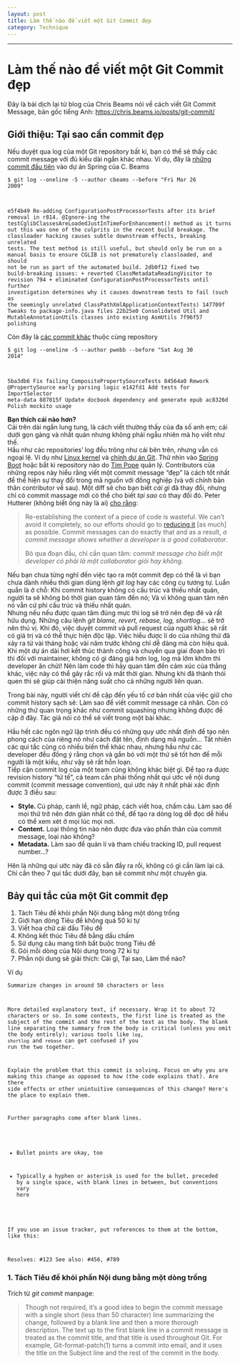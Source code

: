 ```yaml
---
layout: post
title: Làm thế nào để viết một Git Commit đẹp
category: Technique
---
```

---

# Làm thế nào để viết một Git Commit đẹp

<p>Đây là bài dịch lại từ blog của Chris Beams nói về cách viết Git Commit Message, bản gốc tiếng Anh:  <a href="https://chris.beams.io/posts/git-commit/">https://chris.beams.io/posts/git-commit/</a> </p>



<h2>Giới thiệu: Tại sao cần commit đẹp</h2>



<p>Nếu duyệt qua log của một Git repository bất kì, bạn có thể sẽ thấy các commit message với đủ kiểu dài ngắn khác nhau. Ví dụ, đây là <a rel="noreferrer noopener" aria-label="những commit đầu tiên (mở trong tab mới)" href="https://github.com/spring-projects/spring-framework/commits/e5f4b49?author=cbeams" target="_blank">những commit đầu tiên</a> vào dự án Spring của C. Beams </p>



<code>$ git log --oneline -5 --author cbeams --before "Fri Mar 26 2009"

e5f4b49 Re-adding ConfigurationPostProcessorTests after its brief removal in r814. @Ignore-ing the testCglibClassesAreLoadedJustInTimeForEnhancement() method as it turns out this was one of the culprits in the recent build breakage. The classloader hacking causes subtle downstream effects, breaking unrelated tests. The test method is still useful, but should only be run on a manual basis to ensure CGLIB is not prematurely classloaded, and should not be run as part of the automated build.
2db0f12 fixed two build-breaking issues: + reverted ClassMetadataReadingVisitor to revision 794 + eliminated ConfigurationPostProcessorTests until further investigation determines why it causes downstream tests to fail (such as the seemingly unrelated ClassPathXmlApplicationContextTests)
147709f Tweaks to package-info.java files
22b25e0 Consolidated Util and MutableAnnotationUtils classes into existing AsmUtils
7f96f57 polishing</code>

<p>Còn đây là <a rel="noreferrer noopener" aria-label="các commit khác (mở trong tab mới)" href="https://github.com/spring-projects/spring-framework/commits/5ba3db?author=philwebb" target="_blank">các commit khác</a> thuộc cùng repository </p>



<code>$ git log --oneline -5 --author pwebb --before "Sat Aug 30 2014"

5ba3db6 Fix failing CompositePropertySourceTests
84564a0 Rework @PropertySource early parsing logic
e142fd1 Add tests for ImportSelector meta-data
887815f Update docbook dependency and generate epub
ac8326d Polish mockito usage</code>



<p><strong>Bạn thích cái nào hơn?</strong><br>Cái trên dài ngắn lung tung, là cách viết thường thấy của đa số anh em; cái dưới gọn gàng và nhất quán nhưng không phải ngẫu nhiên mà họ viết như thế.<br>Hầu như các  repositories’ log đều trông như cái bên trên, nhưng vẫn có ngoại lệ. Ví dụ như&nbsp;<a href="https://github.com/torvalds/linux/commits/master">Linux kernel</a>&nbsp;và <a href="https://github.com/git/git/commits/master">chính dự án Git</a>. Thử nhìn vào <a href="https://github.com/spring-projects/spring-boot/commits/master">Spring Boot</a> hoặc bất kì repository&nbsp;nào do <a href="https://github.com/tpope/vim-pathogen/commits/master">Tim Pope</a> quản lý. Contributors của những repos này hiểu rằng viết một commit message &#8220;đẹp&#8221; là cách tốt nhất để thể hiện sự thay đổi trong mã nguồn với đồng nghiệp (và với chính bản thân contributor về sau). Một diff sẽ cho bạn biết <em>cái gì</em> đã thay đổi, nhưng chỉ có commit massage mới có thể cho biết <em>tại sao</em> có thay đổi đó.  Peter Hutterer (không biết ông này là ai)&nbsp;<a href="http://who-t.blogspot.co.at/2009/12/on-commit-messages.html">cho rằng</a>: </p>



<blockquote class="wp-block-quote"><p> Re-establishing the context of a piece of code is wasteful. We can’t avoid it completely, so our efforts should go to&nbsp;<a href="http://www.osnews.com/story/19266/WTFs_m">reducing it</a>&nbsp;[as much] as possible. Commit messages can do exactly that and as a result,&nbsp;<em>a commit message shows whether a developer is a good collaborator</em>. </p><p>Bỏ qua đoạn đầu, chỉ cần quan tâm: <em>commit message cho biết một developer có phải là một collaborator giỏi hay không.</em></p></blockquote>



<p>Nếu bạn chưa từng nghĩ đến việc tạo ra một commit đẹp có thể là vì bạn chưa dành nhiều thời gian dùng lệnh <em>git log</em> hay các công cụ tương tự. Luẩn quẩn là ở chỗ: Khi commit history không có cấu trúc và thiếu nhất quán, người ta sẽ không bỏ thời gian quan tâm đến nó; Và vì không quan tâm nên nó vẫn cứ phi cấu trúc và thiếu nhất quán.<br>Nhưng nếu nếu được quan tâm đúng mực thì log sẽ trở nên đẹp đẽ và rất hữu dụng. Những câu lệnh <em>git blame, revert, rebase, log, shortlog</em>&#8230; sẽ trở nên thú vị. Khi đó, việc duyệt commit và pull request của người khác sẽ rất có giá trị và có thể thực hiện độc lập. Việc hiểu được lí do của những thứ đã xảy ra từ vài tháng hoặc vài năm trước không chỉ dễ dàng mà còn hiệu quả.<br>Khi một dự án dài hơi kết thúc thành công và chuyển qua giai đoạn bảo trì thì đối với  maintainer, không có gì đáng giá hơn log, log mà lởm khởm thì developer ăn chửi! Nên làm code thì hãy quan tâm đến cảm xúc của thằng khác, việc này có thể gây rắc rối và mất thời gian. Nhưng khi đã thành thói quen thì sẽ giúp cải thiện năng suất cho cả những người liên quan.</p>



<p>Trong bài này, người viết chỉ đề cập đến yếu tố cơ bản nhất của việc giữ cho commit history sạch sẽ: Làm sao để viết commit message cá nhân. Còn có những thứ quan trọng khác như commit squashing nhưng không được đề cập ở đây. Tác giả nói có thể sẽ viết trong một bài khác.</p>



<p>Hầu hết các ngôn ngữ lập trình đều có những quy ước nhất định để tạo nên phong cách của riêng nó như cách đặt tên, định dạng mã nguồn&#8230; Tất nhiên các qui tắc cũng có nhiều biến thể khác nhau, nhưng hầu như các developer đều đồng ý rằng chọn và gắn bó với một thứ sẽ tốt hơn để mỗi người là một kiểu, như vậy sẽ rất hỗn loạn.<br>Tiếp cận commit log của một team cũng không khác biệt gì. Để tạo ra được revision history &#8220;tử tế&#8221;, cả team cần phải thống nhất qui ước về nội dung commit (commit message convention), qui ước này ít nhất phải xác định được 3 điều sau:</p>



<ul><li><strong>Style. </strong>Cú pháp, canh lề, ngữ pháp, cách viết hoa, chấm câu. Làm sao để mọi thứ trở nên đơn giản nhất có thể, để tạo ra dòng log dễ đọc dễ hiểu có thể xem xét ở mọi lúc mọi nơi.</li><li><strong>Content.</strong> Loại thông tin nào nên được đưa vào phần thân của commit message, loại nào không?</li><li><strong>Metadata.</strong> Làm sao để quản lí và tham chiếu tracking ID, pull request number&#8230;?</li></ul>



<p>Hên là những qui ước này đã có sẵn đầy ra rồi, không có gì cần làm lại cả. Chỉ cần theo 7 qui tắc dưới đây, bạn sẽ commit như một chuyên gia.</p>



<h2>Bảy qui tắc của một Git commit đẹp</h2>



<ol><li>Tách Tiêu đề khỏi phần Nội dung bằng một dòng trống</li><li>Giới hạn dòng Tiêu đề không quá 50 kí tự</li><li>Viết hoa chữ cái đầu Tiêu đề</li><li>Không kết thúc Tiêu đề bằng dấu chấm</li><li>Sử dụng câu mang tính bắt buộc trong Tiêu đề</li><li>Gói mỗi dòng của Nội dung trong 72 kí tự</li><li>Phần nội dung sẽ giải thích: Cái gì, Tại sao, Làm thế nào?</li></ol>



<p>Ví dụ</p>



<code>Summarize changes in around 50 characters or less

More detailed explanatory text, if necessary. Wrap it to about 72
characters or so. In some contexts, the first line is treated as the
subject of the commit and the rest of the text as the body. The
blank line separating the summary from the body is critical (unless
you omit the body entirely); various tools like `log`, `shortlog`
and `rebase` can get confused if you run the two together.

Explain the problem that this commit is solving. Focus on why you
are making this change as opposed to how (the code explains that).
Are there side effects or other unintuitive consequences of this
change? Here's the place to explain them.

Further paragraphs come after blank lines.

 - Bullet points are okay, too

 - Typically a hyphen or asterisk is used for the bullet, preceded
   by a single space, with blank lines in between, but conventions
   vary here

If you use an issue tracker, put references to them at the bottom,
like this:

Resolves: #123
See also: #456, #789</code>



<h3>1. Tách Tiêu đề khỏi phần Nội dung bằng một dòng trống</h3>



<p>Trích từ <em>git commit</em> manpage:</p>



<blockquote class="wp-block-quote"><p>Though not required, it’s a good idea to begin the commit message with a single short (less than 50 character) line summarizing the change, followed by a blank line and then a more thorough description. The text up to the first blank line in a commit message is treated as the commit title, and that title is used throughout Git. For example, Git-format-patch(1) turns a commit into email, and it uses the title on the Subject line and the rest of the commit in the body.</p></blockquote>
	</div>